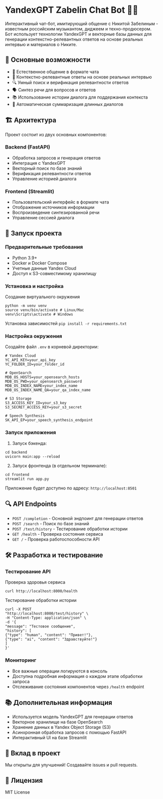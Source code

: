 # YandexGPT Zabelin Chat Bot 🎵🤖

Интерактивный чат-бот, имитирующий общение с Никитой Забелиным - известным российским музыкантом, диджеем и техно-продюсером. Бот использует технологии YandexGPT и векторные базы данных для генерации контекстно-релевантных ответов на основе реальных интервью и материалов о Никите.

## 🌟 Основные возможности

- 💬 Естественное общение в формате чата
- 🎯 Контекстно-релевантные ответы на основе реальных интервью
- 🔍 Умный поиск и верификация релевантности ответов
- 🗣️ Синтез речи для вопросов и ответов
- 📚 Использование истории диалога для поддержания контекста
- 🔄 Автоматическая суммаризация длинных диалогов

## 🏗️ Архитектура

Проект состоит из двух основных компонентов:

### Backend (FastAPI)
- Обработка запросов и генерация ответов
- Интеграция с YandexGPT
- Векторный поиск по базе знаний
- Верификация релевантности ответов
- Управление историей диалога

### Frontend (Streamlit)
- Пользовательский интерфейс в формате чата
- Отображение источников информации
- Воспроизведение синтезированной речи
- Управление сессией диалога

## 🚀 Запуск проекта

### Предварительные требования 
- Python 3.9+
- Docker и Docker Compose
- Учетные данные Yandex Cloud
- Доступ к S3-совместимому хранилищу

### Установка и настройка

Создание виртуального окружения
```
python -m venv venv
source venv/bin/activate # Linux/Mac
venv\Scripts\activate # Windows
```
Установка зависимостей
`pip install -r requirements.txt`


### Настройка окружения

Создайте файл `.env` в корневой директории:
```
# Yandex Cloud
YC_API_KEY=your_api_key
YC_FOLDER_ID=your_folder_id

# OpenSearch
MDB_OS_HOSTS=your_opensearch_hosts
MDB_OS_PWD=your_opensearch_password
MDB_OS_INDEX_NAME=your_index_name
MDB_OS_INDEX_NAME_QA=your_qa_index_name

# S3 Storage
S3_ACCESS_KEY_ID=your_s3_key
S3_SECRET_ACCESS_KEY=your_s3_secret

# Speech Synthesis
SK_API_EP=your_speech_synthesis_endpoint
```

### Запуск приложения

1. Запуск бэкенда:
```
cd backend
uvicorn main:app --reload
```

2. Запуск фронтенда (в отдельном терминале):
```
cd frontend
streamlit run app.py
```

Приложение будет доступно по адресу: `http://localhost:8501`

## 🔍 API Endpoints

- `POST /completion` - Основной эндпоинт для генерации ответов
- `POST /search` - Поиск по базе знаний
- `POST /test/history` - Тестирование обработки истории
- `GET /health` - Проверка состояния сервиса
- `GET /` - Проверка работоспособности API

## 🛠️ Разработка и тестирование

### Тестирование API
Проверка здоровья сервиса
```
curl http://localhost:8000/health
```
Тестирование обработки истории
```
curl -X POST
"http://localhost:8000/test/history" \
-H "Content-Type: application/json" \
-d '{
"message": "Тестовое сообщение",
"history": [
{"type": "human", "content": "Привет!"},
{"type": "ai", "content": "Здравствуйте!"}
]
}'
```

### Мониторинг
- Все важные операции логируются в консоль
- Доступна подробная информация о каждом этапе обработки запроса
- Отслеживание состояния компонентов через `/health` endpoint

## 📚 Дополнительная информация

- Используется модель YandexGPT для генерации ответов
- Векторное хранилище на базе OpenSearch
- Хранение данных в Yandex Object Storage (S3)
- Асинхронная обработка запросов с помощью FastAPI
- Интерактивный UI на базе Streamlit

## 🤝 Вклад в проект

Мы открыты для улучшений! Создавайте issues и pull requests.

## 📝 Лицензия

MIT License